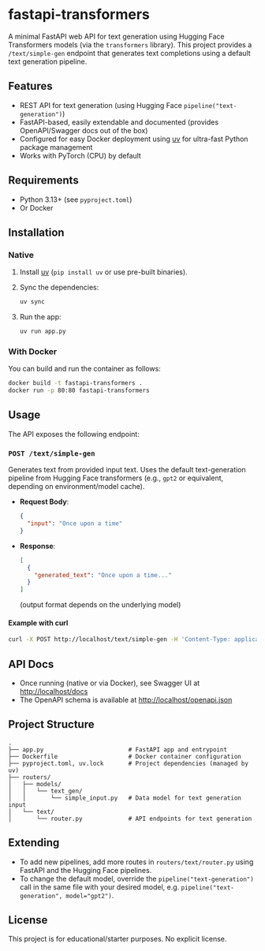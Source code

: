 # fastapi-transformers

A minimal FastAPI web API for text generation using Hugging Face Transformers models (via the `transformers` library). This project provides a `/text/simple-gen` endpoint that generates text completions using a default text generation pipeline.

## Features

- REST API for text generation (using Hugging Face `pipeline("text-generation")`)
- FastAPI-based, easily extendable and documented (provides OpenAPI/Swagger docs out of the box)
- Configured for easy Docker deployment using [uv](https://github.com/astral-sh/uv) for ultra-fast Python package management
- Works with PyTorch (CPU) by default

## Requirements

- Python 3.13+ (see `pyproject.toml`)
- Or Docker

## Installation

### Native

1. Install [uv](https://github.com/astral-sh/uv) (`pip install uv` or use pre-built binaries).
2. Sync the dependencies:

   ```bash
   uv sync
   ```

3. Run the app:

   ```bash
   uv run app.py
   ```

### With Docker

You can build and run the container as follows:

```bash
docker build -t fastapi-transformers .
docker run -p 80:80 fastapi-transformers
```

## Usage

The API exposes the following endpoint:

### `POST /text/simple-gen`

Generates text from provided input text. Uses the default text-generation pipeline from Hugging Face transformers (e.g., `gpt2` or equivalent, depending on environment/model cache).

- **Request Body**:

  ```json
  {
    "input": "Once upon a time"
  }
  ```

- **Response**:

  ```json
  [
    {
      "generated_text": "Once upon a time..."
    }
  ]
  ```

  (output format depends on the underlying model)

#### Example with curl

```bash
curl -X POST http://localhost/text/simple-gen -H 'Content-Type: application/json' -d '{"input":"Hello, world!"}'
```

## API Docs

- Once running (native or via Docker), see Swagger UI at [http://localhost/docs](http://localhost/docs)
- The OpenAPI schema is available at [http://localhost/openapi.json](http://localhost/openapi.json)

## Project Structure

```
.
├── app.py                        # FastAPI app and entrypoint
├── Dockerfile                    # Docker container configuration
├── pyproject.toml, uv.lock       # Project dependencies (managed by uv)
├── routers/
│   ├── models/
│   │   └── text_gen/
│   │       └── simple_input.py   # Data model for text generation input
│   └── text/
│       └── router.py             # API endpoints for text generation
```

## Extending

- To add new pipelines, add more routes in `routers/text/router.py` using FastAPI and the Hugging Face pipelines.
- To change the default model, override the `pipeline("text-generation")` call in the same file with your desired model, e.g. `pipeline("text-generation", model="gpt2")`.

## License

This project is for educational/starter purposes. No explicit license.
